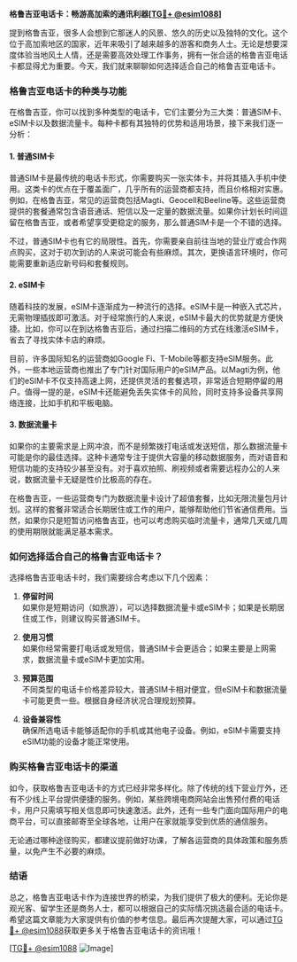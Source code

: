 **格鲁吉亚电话卡：畅游高加索的通讯利器[[TG💪+ @esim1088](https://t.me/s/esim1088)]**

提到格鲁吉亚，很多人会想到它那迷人的风景、悠久的历史以及独特的文化。这个位于高加索地区的国家，近年来吸引了越来越多的游客和商务人士。无论是想要深度体验当地风土人情，还是需要高效处理工作事务，拥有一张合适的格鲁吉亚电话卡都显得尤为重要。今天，我们就来聊聊如何选择适合自己的格鲁吉亚电话卡。

### **格鲁吉亚电话卡的种类与功能**

在格鲁吉亚，你可以找到多种类型的电话卡，它们主要分为三大类：普通SIM卡、eSIM卡以及数据流量卡。每种卡都有其独特的优势和适用场景，接下来我们逐一分析：

#### **1. 普通SIM卡**
普通SIM卡是最传统的电话卡形式，你需要购买一张实体卡，并将其插入手机中使用。这类卡的优点在于覆盖面广，几乎所有的运营商都支持，而且价格相对实惠。例如，在格鲁吉亚，常见的运营商包括Magti、Geocell和Beeline等。这些运营商提供的套餐通常包含语音通话、短信以及一定量的数据流量。如果你计划长时间逗留在格鲁吉亚，或者希望享受更稳定的服务，那么普通SIM卡是一个不错的选择。

不过，普通SIM卡也有它的局限性。首先，你需要亲自前往当地的营业厅或合作网点购买，这对于初次到访的人来说可能会有些麻烦。其次，更换语言环境时，你可能需要重新适应新号码和套餐规则。

#### **2. eSIM卡**
随着科技的发展，eSIM卡逐渐成为一种流行的选择。eSIM卡是一种嵌入式芯片，无需物理插拔即可激活。对于经常旅行的人来说，eSIM卡最大的优势就是方便快捷。比如，你可以在到达格鲁吉亚后，通过扫描二维码的方式在线激活eSIM卡，省去了寻找实体卡店的麻烦。

目前，许多国际知名的运营商如Google Fi、T-Mobile等都支持eSIM服务。此外，一些本地运营商也推出了专门针对国际用户的eSIM产品。以Magti为例，他们的eSIM卡不仅支持高速上网，还提供灵活的套餐选项，非常适合短期停留的用户。值得一提的是，eSIM卡还能避免丢失实体卡的风险，同时支持多设备共享网络连接，比如手机和平板电脑。

#### **3. 数据流量卡**
如果你的主要需求是上网冲浪，而不是频繁拨打电话或发送短信，那么数据流量卡可能是你的最佳选择。这种卡通常专注于提供大容量的移动数据服务，而对语音和短信功能的支持较少甚至没有。对于喜欢拍照、刷视频或者需要远程办公的人来说，数据流量卡无疑是性价比极高的存在。

在格鲁吉亚，一些运营商专门为数据流量卡设计了超值套餐，比如无限流量包月计划。这样的套餐非常适合长期居住或工作的用户，能够帮助他们节省通信费用。当然，如果你只是短暂访问格鲁吉亚，也可以考虑购买临时流量卡，通常几天或几周的使用期限就能满足基本需求。

### **如何选择适合自己的格鲁吉亚电话卡？**

选择格鲁吉亚电话卡时，我们需要综合考虑以下几个因素：

1. **停留时间**  
   如果你是短期访问（如旅游），可以选择数据流量卡或eSIM卡；如果是长期居住或工作，则建议购买普通SIM卡。

2. **使用习惯**  
   如果你经常需要打电话或发短信，普通SIM卡会更适合；如果主要是上网需求，数据流量卡或eSIM卡更加实用。

3. **预算范围**  
   不同类型的电话卡价格差异较大，普通SIM卡相对便宜，但eSIM卡和数据流量卡可能更贵一些。根据自身经济状况合理规划预算。

4. **设备兼容性**  
   确保所选电话卡能够适配你的手机或其他电子设备。例如，eSIM卡需要支持eSIM功能的设备才能正常使用。

### **购买格鲁吉亚电话卡的渠道**

如今，获取格鲁吉亚电话卡的方式已经非常多样化。除了传统的线下营业厅外，还有不少线上平台提供便捷的服务。例如，某些跨境电商网站会出售预付费的电话卡，用户只需填写相关信息即可快速激活。此外，还有一些专门面向国际用户的电商平台，可以直接邮寄至全球各地，让用户在家就能享受到优质的通信服务。

无论通过哪种途径购买，都建议提前做好功课，了解各运营商的具体政策和服务质量，以免产生不必要的麻烦。

### **结语**

总之，格鲁吉亚电话卡作为连接世界的桥梁，为我们提供了极大的便利。无论你是观光客、留学生还是商务人士，都可以根据自己的实际情况挑选最合适的电话卡。希望这篇文章能为大家提供有价值的参考信息。最后再次提醒大家，可以通过[TG💪+ @esim1088](https://t.me/s/esim1088)获取更多关于格鲁吉亚电话卡的资讯哦！

[[TG💪+ @esim1088](https://t.me/s/esim1088) ![Image](https://i.postimg.cc/4NQfJmqS/Snipaste-2025-05-13-00-14-12.png)]
